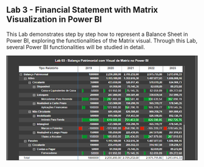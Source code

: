 ## Lab 3 - Financial Statement with Matrix Visualization in Power BI

This Lab demonstrates step by step how to represent a Balance Sheet in Power BI, exploring the functionalities of the Matrix visual. Through this Lab, several Power BI functionalities will be studied in detail.

![](Lab03.png)
